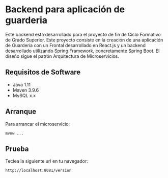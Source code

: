 # Backend para aplicación de guarderia

Este backend está desarrollado para el proyecto de fin de Ciclo Formativo de Grado Superior. Este proyecto
consiste en la creación de una aplicación de Guardería con un Frontal desarrollado en React.js y
un backend desarrollado utilizando Spring Framework, concretamente Spring Boot. El diseño sigue el 
patrón Arquitectura de Microservicios.

## Requisitos de Software

- Java 1.11
- Maven 3.9.6
- MySQL x.x

## Arranque

Para arrancar el microservicio:

`mvnw ...`

## Prueba

Teclea la siguiente url en tu navegador:

`http://localhost:8081/version`
